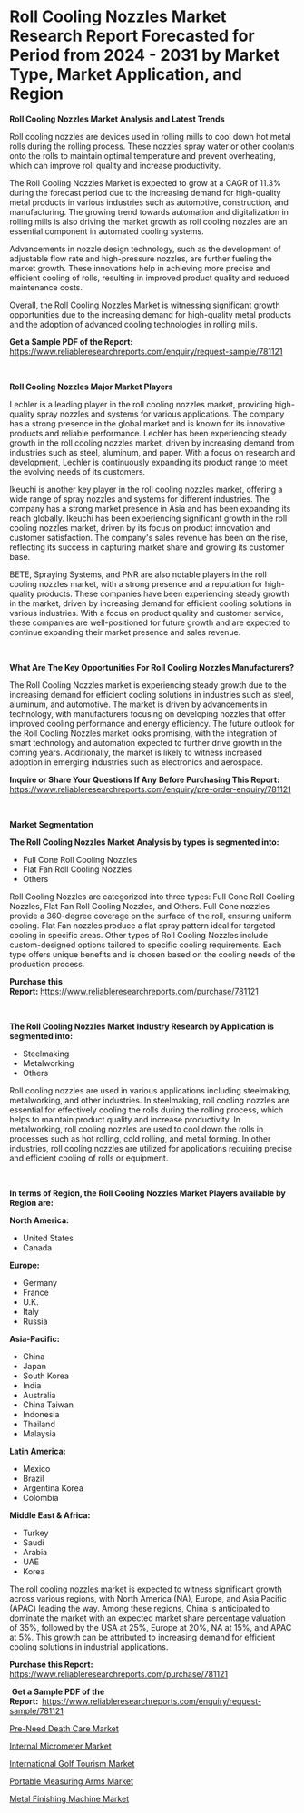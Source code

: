 <p><h1>Roll Cooling Nozzles Market Research Report Forecasted for Period from 2024 -  2031 by Market Type, Market Application, and Region</h1></p><p><strong>Roll Cooling Nozzles Market Analysis and Latest Trends</strong></p>
<p><p>Roll cooling nozzles are devices used in rolling mills to cool down hot metal rolls during the rolling process. These nozzles spray water or other coolants onto the rolls to maintain optimal temperature and prevent overheating, which can improve roll quality and increase productivity.</p><p>The Roll Cooling Nozzles Market is expected to grow at a CAGR of 11.3% during the forecast period due to the increasing demand for high-quality metal products in various industries such as automotive, construction, and manufacturing. The growing trend towards automation and digitalization in rolling mills is also driving the market growth as roll cooling nozzles are an essential component in automated cooling systems.</p><p>Advancements in nozzle design technology, such as the development of adjustable flow rate and high-pressure nozzles, are further fueling the market growth. These innovations help in achieving more precise and efficient cooling of rolls, resulting in improved product quality and reduced maintenance costs.</p><p>Overall, the Roll Cooling Nozzles Market is witnessing significant growth opportunities due to the increasing demand for high-quality metal products and the adoption of advanced cooling technologies in rolling mills.</p></p>
<p><strong>Get a Sample PDF of the Report:&nbsp;</strong> <a href="https://www.reliableresearchreports.com/enquiry/request-sample/781121">https://www.reliableresearchreports.com/enquiry/request-sample/781121</a></p>
<p>&nbsp;</p>
<p><strong>Roll Cooling Nozzles Major Market Players</strong></p>
<p><p>Lechler is a leading player in the roll cooling nozzles market, providing high-quality spray nozzles and systems for various applications. The company has a strong presence in the global market and is known for its innovative products and reliable performance. Lechler has been experiencing steady growth in the roll cooling nozzles market, driven by increasing demand from industries such as steel, aluminum, and paper. With a focus on research and development, Lechler is continuously expanding its product range to meet the evolving needs of its customers.</p><p>Ikeuchi is another key player in the roll cooling nozzles market, offering a wide range of spray nozzles and systems for different industries. The company has a strong market presence in Asia and has been expanding its reach globally. Ikeuchi has been experiencing significant growth in the roll cooling nozzles market, driven by its focus on product innovation and customer satisfaction. The company's sales revenue has been on the rise, reflecting its success in capturing market share and growing its customer base.</p><p>BETE, Spraying Systems, and PNR are also notable players in the roll cooling nozzles market, with a strong presence and a reputation for high-quality products. These companies have been experiencing steady growth in the market, driven by increasing demand for efficient cooling solutions in various industries. With a focus on product quality and customer service, these companies are well-positioned for future growth and are expected to continue expanding their market presence and sales revenue.</p></p>
<p>&nbsp;</p>
<p><strong>What Are The Key Opportunities For Roll Cooling Nozzles Manufacturers?</strong></p>
<p><p>The Roll Cooling Nozzles market is experiencing steady growth due to the increasing demand for efficient cooling solutions in industries such as steel, aluminum, and automotive. The market is driven by advancements in technology, with manufacturers focusing on developing nozzles that offer improved cooling performance and energy efficiency. The future outlook for the Roll Cooling Nozzles market looks promising, with the integration of smart technology and automation expected to further drive growth in the coming years. Additionally, the market is likely to witness increased adoption in emerging industries such as electronics and aerospace.</p></p>
<p><strong>Inquire or Share Your Questions If Any Before Purchasing This Report:</strong> <a href="https://www.reliableresearchreports.com/enquiry/pre-order-enquiry/781121">https://www.reliableresearchreports.com/enquiry/pre-order-enquiry/781121</a></p>
<p>&nbsp;</p>
<p><strong>Market Segmentation</strong></p>
<p><strong>The Roll Cooling Nozzles Market Analysis by types is segmented into:</strong></p>
<p><ul><li>Full Cone Roll Cooling Nozzles</li><li>Flat Fan Roll Cooling Nozzles</li><li>Others</li></ul></p>
<p><p>Roll Cooling Nozzles are categorized into three types: Full Cone Roll Cooling Nozzles, Flat Fan Roll Cooling Nozzles, and Others. Full Cone nozzles provide a 360-degree coverage on the surface of the roll, ensuring uniform cooling. Flat Fan nozzles produce a flat spray pattern ideal for targeted cooling in specific areas. Other types of Roll Cooling Nozzles include custom-designed options tailored to specific cooling requirements. Each type offers unique benefits and is chosen based on the cooling needs of the production process.</p></p>
<p><strong>Purchase this Report:&nbsp;</strong><a href="https://www.reliableresearchreports.com/purchase/781121">https://www.reliableresearchreports.com/purchase/781121</a></p>
<p>&nbsp;</p>
<p><strong>The Roll Cooling Nozzles Market Industry Research by Application is segmented into:</strong></p>
<p><ul><li>Steelmaking</li><li>Metalworking</li><li>Others</li></ul></p>
<p><p>Roll cooling nozzles are used in various applications including steelmaking, metalworking, and other industries. In steelmaking, roll cooling nozzles are essential for effectively cooling the rolls during the rolling process, which helps to maintain product quality and increase productivity. In metalworking, roll cooling nozzles are used to cool down the rolls in processes such as hot rolling, cold rolling, and metal forming. In other industries, roll cooling nozzles are utilized for applications requiring precise and efficient cooling of rolls or equipment.</p></p>
<p>&nbsp;</p>
<p><strong>In terms of Region, the Roll Cooling Nozzles Market Players available by Region are:</strong></p>
<p>
    <p> <strong> North America: </strong>
        <ul>
            <li>United States</li>
            <li>Canada</li>
        </ul>
        </p> 
    <p> <strong> Europe: </strong>
        <ul>
            <li>Germany</li>
            <li>France</li>
            <li>U.K.</li>
            <li>Italy</li>
            <li>Russia</li>
        </ul>
        </p> 
    <p> <strong> Asia-Pacific: </strong>
        <ul>
            <li>China</li>
            <li>Japan</li>
            <li>South Korea</li>
            <li>India</li>
            <li>Australia</li>
            <li>China Taiwan</li>
            <li>Indonesia</li>
            <li>Thailand</li>
            <li>Malaysia</li>
        </ul>
        </p> 
    <p> <strong> Latin America: </strong>
        <ul>
            <li>Mexico</li>
            <li>Brazil</li>
            <li>Argentina Korea</li>
            <li>Colombia</li>
        </ul>
        </p> 
    <p> <strong> Middle East & Africa: </strong>
        <ul>
            <li>Turkey</li>
            <li>Saudi</li>
            <li>Arabia</li>
            <li>UAE</li>
            <li>Korea</li>
        </ul>
    </p>
    </p>
<p><p>The roll cooling nozzles market is expected to witness significant growth across various regions, with North America (NA), Europe, and Asia Pacific (APAC) leading the way. Among these regions, China is anticipated to dominate the market with an expected market share percentage valuation of 35%, followed by the USA at 25%, Europe at 20%, NA at 15%, and APAC at 5%. This growth can be attributed to increasing demand for efficient cooling solutions in industrial applications.</p></p>
<p><strong>Purchase this Report: </strong><a href="https://www.reliableresearchreports.com/purchase/781121">https://www.reliableresearchreports.com/purchase/781121</a></p>
<p>&nbsp;<strong>Get a Sample PDF of the Report:&nbsp;&nbsp;</strong><a href="https://www.reliableresearchreports.com/enquiry/request-sample/781121">https://www.reliableresearchreports.com/enquiry/request-sample/781121</a></p>
<p><strong></strong></p>
<p><p><a href="https://github.com/CliffMedina6/Market-Research-Report-List-3/blob/main/pre-need-death-care-market.md">Pre-Need Death Care Market</a></p><p><a href="https://medium.com/@myrticecole/internal-micrometer-market-trends-and-market-analysis-forecasted-for-period-2024-2031-37d9954ee2b3">Internal Micrometer Market</a></p><p><a href="https://github.com/provorikovar/Market-Research-Report-List-3/blob/main/international-golf-tourism-market.md">International Golf Tourism Market</a></p><p><a href="https://medium.com/@myrticecole/portable-measuring-arms-market-trends-forecast-and-competitive-analysis-to-2031-71b8e1446409">Portable Measuring Arms Market</a></p><p><a href="https://medium.com/@jamesday5g/metal-finishing-machine-market-insights-into-market-cagr-market-trends-and-growth-strategies-a149618d9958">Metal Finishing Machine Market</a></p></p>